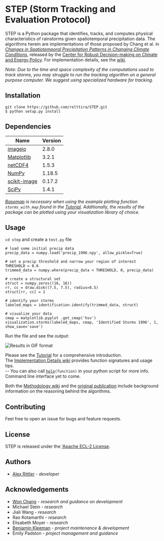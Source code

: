 # STEP (Storm Tracking and Evaluation Protocol)

STEP is a Python package that identifies, tracks, and computes physical characteristics of rainstorms given spatiotemporal precipitation data. The algorithms herein are implementations of those proposed by Chang et al. in [*Changes in Spatiotemporal Precipitation Patterns in Changing Climate Conditions*](https://urldefense.com/v3/__https://journals.ametsoc.org/jcli/article/29/23/8355/107053/Changes-in-Spatiotemporal-Precipitation-Patterns__;!!BpyFHLRN4TMTrA!pDQlI5PtSdlmGugrUrLfyhk163aw66BzNFC2B4Ny2YIHirC5gQ1nDIwJPW3kMBbp8wE$), released by the [Center for Robust Decision-making on Climate and Energy Policy](https://www.rdcep.org). For implementation details, see the [wiki](https://github.com/bkleeman/STEP-suggestions/wiki).

*Note: Due to the time and space complexity of the computations used to track storms, you may struggle to run the tracking algorithm on a general purpose computer. We suggest using specialized hardware for tracking.*

## Installation

`git clone https://github.com/relttira/STEP.git`  
`$ python setup.py install`


<!--- To install STEP, use the package manager [pip](https://pip.pypa.io/en/stable/). --->

## Dependencies
|Name|Version|
|--|--|
|[imageio](https://imageio.readthedocs.io/en/stable/installation.html)|2.8.0|
|[Matplotlib](https://matplotlib.org/3.2.2/users/installing.html)|3.2.1|
|[netCDF4](https://unidata.github.io/netcdf4-python/netCDF4/index.html)|1.5.3|
|[NumPy](https://numpy.org/install/)|1.18.5|
|[scikit-image](https://scikit-image.org/docs/dev/install.html)|0.17.2|
|[SciPy](https://www.scipy.org/install.html)|1.4.1|

 *[Basemap](https://matplotlib.org/basemap/users/installing.html) is necessary when using the example plotting function `storms_with_map` found in the [Tutorial](https://github.com/relttira/STEP/wiki/Tutorial). Additionally, the results of the package can be plotted using your visualization library of choice.*
## Usage
`cd step` and create a `test.py` file
```
# load some initial precip data 
precip_data = numpy.load('precip_1996.npy', allow_pickle=True)

# set a precip threshold and narrow your region of interest
THRESHOLD = 0.6 
trimmed_data = numpy.where(precip_data < THRESHOLD, 0, precip_data)

# create a structural set 
struct = numpy.zeros((16, 16))
rr, cc = draw.disk((7.5, 7.5), radius=8.5)
struct[rr, cc] = 1

# identify your storms
labeled_maps = identification.identify(trimmed_data, struct)

# visualize your data
cmap = matplotlib.pyplot .get_cmap('hsv')
visualization.storms(labeled_maps, cmap, 'Identified Storms 1996', 1, show_save='save')
```

Run the file and see the output:

![Results in GIF format](https://media.giphy.com/media/fuKHtjrF4btvIjxMKp/giphy.gif)

Please see the [Tutorial](https://github.com/relttira/STEP/wiki/Tutorial) for a comprehensive introduction.  
The [Implementation Details wiki](https://github.com/relttira/wiki/Implementation-Details) provides function signatures and usage tips.  
-- You can also call [`help`](https://docs.python.org/3/library/functions.html#help)`(function)` in your python script for more info. Command line interface yet to come.

Both the [Methodology wiki](https://github.com/relttira/STEP/wiki/Methodology) and the [original publication](https://geosci.uchicago.edu/~moyer/MoyerWebsite/Publications/Papers/Changes_Spatio-temporal_Precipitation_patterns.pdf) include background information on the reasoning behind the algorithms.

## Contributing
Feel free to open an issue for bugs and feature requests.

## License
STEP is released under the ['Apache ECL-2 License]().

## Authors
* [Alex Rittler](https://www.linkedin.com/in/arittler) - *developer*

## Acknowledgements
* [Won Chang](http://www.wonchang.net/) - *research and guidance on development*
* Michael Stein - *research*
* Jiali Wang - *research*
* Rao Kotamarthi - *research*
* Elisabeth Moyer - *research*
* [Benjamin Kleeman](https://github.com/bkleeman) - *project maintenance & development*
* Emily Padston - *project management and guidance*

